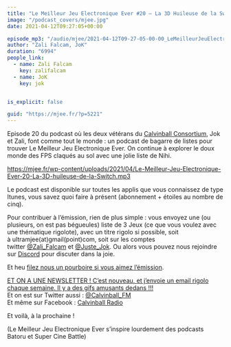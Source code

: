 ```yaml
---
title: "Le Meilleur Jeu Electronique Ever #20 – La 3D Huileuse de la Switch"
image: "/podcast_covers/mjee.jpg"
date: 2021-04-12T09:27:05+00:00

episode_mp3: "/audio/mjee/2021-04-12T09-27-05-00-00_LeMeilleurJeuElectroniqueEver20La3DHuileusedelaSwitch.mp3"
author: "Zali Falcam, JoK"
duration: "6994"
people_link: 
  - name: Zali Falcam
    key: zalifalcam
  - name: JoK
    key: jok


is_explicit: false

guid: "https://mjee.fr/?p=5221"
---
```


<PodcastHeader/>

<!-- ECRIRE LA DESCRIPTION DE L'EPISODE SOUS CETTE LIGNE -->

<p>Episode 20 du podcast où les deux vétérans du <a href="https://calvinballradio.wordpress.com/" rel="nofollow">Calvinball Consortium</a>, Jok et Zali, font comme tout le monde : un podcast de bagarre de listes pour trouver&nbsp;Le Meilleur Jeu Electronique Ever. On continue à explorer le doux monde des FPS claqués au sol avec une jolie liste de Nihi.</p>



 
<a href="https://mjee.fr/wp-content/uploads/2021/04/Le-Meilleur-Jeu-Electronique-Ever-20-La-3D-huileuse-de-la-Switch.mp3" rel="nofollow">https://mjee.fr/wp-content/uploads/2021/04/Le-Meilleur-Jeu-Electronique-Ever-20-La-3D-huileuse-de-la-Switch.mp3</a>
 



<p>Le podcast est disponible sur toutes les applis que vous connaissez de type Itunes, vous savez quoi faire à présent (abonnement + étoiles au nombre de cinq).</p>



<p>Pour contribuer à l’émission, rien de plus simple : vous envoyez une (ou plusieurs, on est pas bégueules) liste de&nbsp;3 Jeux&nbsp;(ce que vous voulez avec une thématique rigolote), avec un titre rigolo si possible, soit à&nbsp;ultramjee(at)gmail(point)com, soit sur les comptes twitter&nbsp;<a href="https://twitter.com/Zali_Falcam" rel="nofollow">@Zali_Falcam</a>&nbsp;et&nbsp;<a href="https://twitter.com/Juste_JoK" rel="nofollow">@Juste_Jok</a>.&nbsp;Ou alors vous pouvez nous rejoindre sur&nbsp;<a href="https://discord.gg/4RnA9v7" rel="nofollow">Discord</a>&nbsp;pour discuter dans la joie.</p>



<p>Et heu <a href="https://fr.tipeee.com/calvinball" rel="nofollow">filez nous un pourboire si vous aimez l’émission</a>.</p>



<p><a href="https://twitter.us7.list-manage.com/subscribe?u=da574416b45d27907fa2cb271&amp;id=47a77c6791" rel="nofollow">ET ON A UNE NEWSLETTER ! C’est nouveau, et j’envoie un email rigolo chaque semaine. Il y a des gifs amusants dedans !!!</a><br>Et on est sur Twitter aussi :&nbsp;<a href="https://twitter.com/Calvinball_FM?lang=fr" rel="nofollow">@Calvinball_FM</a><br>Et même sur Facebook : <a href="https://www.facebook.com/CalvinballRadio" rel="nofollow">Calvinball Radio</a></p>



<p>Et voilà, à la prochaine !</p>



<p>(Le Meilleur Jeu Electronique Ever s’inspire lourdement des podcasts Batoru et Super Cine Battle)</p>


